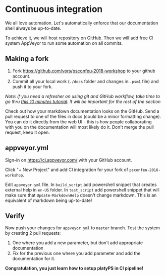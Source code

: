 # Continuous integration

We all love automation.
Let's automatically enforce that our documentation shell always be up-to-date.

To achieve it, we will host repository on GitHub.
Then we will add free CI system AppVeyor to run some automation on all commits.

## Making a fork

1. Fork https://github.com/vors/psconfeu-2018-workshop to your github account.
2. Commit all your local work (`./docs` folder and changes in `.psm1` file) and push it to your fork.

*Note: if you need a refresher on using git and GitHub workflow, take  time to go thru [this 10 minutes tutorial](https://guides.github.com/activities/hello-world/). It will be important for the rest of the section*

Check out how your markdown documentation looks on the GitHub.
Send a pull request to one of the files in docs (could be a minor formatting change).
You can do it directly from the web UI - this is how people collaborating with you on the documentation will most likely do it.
Don't merge the pull request, keep it open.

## appveyor.yml

Sign-in on https://ci.appveyor.com/ with your GitHub account.

Click "+ New Project" and add CI integration for your fork of `psconfeu-2018-workshop`.

Edit `appveyor.yml` file.
In `build_script` add powershell snippet that creates external help in `en-US` folder.
In `test_script` add powershell snippet that will make sure that `Update-MarkdownHelp` doesn't change markdown.
This is an equivalent of markdown being up-to-date!

## Verify

Now push your changes for `appveyor.yml` to `master` branch.
Test the system by creating 2 pull requests:

1. One where you add a new parameter, but don't add appropriate documentation
2. Fix for the previous one where you add parameter and add the documentation for it.

**Congratulation, you just learn how to setup platyPS in CI pipeline!**
